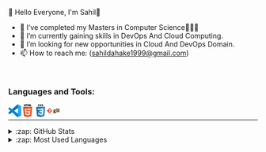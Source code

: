  👋 Hello Everyone, I'm Sahil👋

- 🔭 I’ve completed my Masters in Computer Science👩🏻‍💻
- 🌱 I’m currently gaining skills in DevOps And Cloud Computing.
- 👯 I’m looking for new opportunities in Cloud And DevOps Domain.
- 📫 How to reach me: (sahildahake1999@gmail.com)


<br />

### Languages and Tools:

<img align="left" alt="Visual Studio Code" width="26px" src="https://raw.githubusercontent.com/github/explore/80688e429a7d4ef2fca1e82350fe8e3517d3494d/topics/visual-studio-code/visual-studio-code.png" />

<img align="left" alt="HTML5" width="26px" src="https://raw.githubusercontent.com/github/explore/80688e429a7d4ef2fca1e82350fe8e3517d3494d/topics/html/html.png" />

<img align="left" alt="CSS3" width="26px" src="https://raw.githubusercontent.com/github/explore/80688e429a7d4ef2fca1e82350fe8e3517d3494d/topics/css/css.png" />

<img align="left" alt="Git" width="26px" src="https://raw.githubusercontent.com/github/explore/80688e429a7d4ef2fca1e82350fe8e3517d3494d/topics/git/git.png" />


<br />

---
<details>
  <summary>:zap: GitHub Stats</summary>

  <img align="left" alt="Sahil's GitHub Stats" src="https://github-readme-stats.vercel.app/api?username=Saahiilll&show_icons=true&hide_border=true&theme=tokyonight" />

</details>

<details>
  <summary>:zap: Most Used Languages</summary>

<img align="left" alt="Sahil's GitHub Top Languages" src="https://github-readme-stats.vercel.app/api/top-langs/?username=Saahiilll&layout=compact&theme=tokyonight" />

</details>
